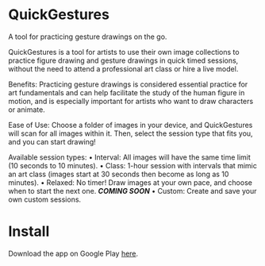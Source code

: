 # QuickGestures

A tool for practicing gesture drawings on the go.

QuickGestures is a tool for artists to use their own image collections to practice figure drawing and gesture drawings in quick timed sessions, without the need to attend a professional art class or hire a live model.

Benefits:
Practicing gesture drawings is considered essential practice for art fundamentals and can help facilitate the study of the human figure in motion, and is especially important for artists who want to draw characters or animate.

Ease of Use:
Choose a folder of images in your device, and QuickGestures will scan for all images within it. Then, select the session type that fits you, and you can start drawing! 

Available session types:
• Interval: All images will have the same time limit (10 seconds to 10 minutes).
• Class: 1-hour session with intervals that mimic an art class (images start at 30 seconds then become as long as 10 minutes).
• Relaxed: No timer! Draw images at your own pace, and choose when to start the next one.
***COMING SOON*** • Custom: Create and save your own custom sessions.

# Install

Download the app on Google Play [here](https://play.google.com/store/apps/details?id=edu.cpp.cs4750.flootah.quick_gestures).

